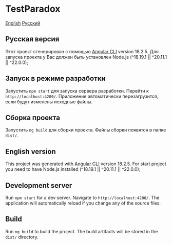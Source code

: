 # TestParadox

[English](#english-version) 
[Русский](#русская-версия)

## Русская версия

Этот проект сгенерирован с помощью [Angular CLI](https://github.com/angular/angular-cli) version 18.2.5.
Для запуска проекта у Вас должен быть установлен Node.js (^18.19.1 || ^20.11.1 || ^22.0.0);

## Запуск в режиме разработки

Запустить `npm start` для запуска сервера разработки. Перейти к `http://localhost:4200/`. Приложение автоматически перезагрузится, если будут изменены исходные файлы.

## Сборка проекта

Запустить `ng build` для сборки проекта. Файлы сборки появятся в папке `dist/`.

## English version

This project was generated with [Angular CLI](https://github.com/angular/angular-cli) version 18.2.5.
For start project you need to have Node.js installed (^18.19.1 || ^20.11.1 || ^22.0.0);

## Development server

Run `npm start` for a dev server. Navigate to `http://localhost:4200/`. The application will automatically reload if you change any of the source files.

## Build

Run `ng build` to build the project. The build artifacts will be stored in the `dist/` directory.
